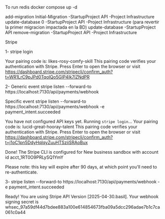 To run redis
docker compose up -d

add-migration Initial-Migration -StartupProject API -Project Infrastructure
update-database 0 -StartupProject API -Project Infrastructure (para revertir la primer migracion impactada en la BD)
update-database -StartupProject API
remove-migration -StartupProject API -Project Infrastructure

Stripe

1-
stripe login

> 
Your pairing code is: likes-rosy-comfy-skill
This pairing code verifies your authentication with Stripe.
Press Enter to open the browser or visit https://dashboard.stripe.com/stripecli/confirm_auth?t=WR1LrC9pJPd0TqoIQo5GIP4Ik7lZNdPR

2-
Generic event
stripe listen --forward-to https://localhost:7130/api/payments/webhook

Specific event
stripe listen --forward-to https://localhost:7130/api/payments/webhook -e payment_intent.succeeded

> 
You have not configured API keys yet. Running `stripe login`...
Your pairing code is: lucid-great-hooray-talent
This pairing code verifies your authentication with Stripe.
Press Enter to open the browser or visit https://dashboard.stripe.com/stripecli/confirm_auth?t=j1oC1pn5DdyHqlqyZuuHTSziiSRAoBux

Done! The Stripe CLI is configured for New business sandbox with account id acct_1RT0O9PRLySQ1YmY

Please note: this key will expire after 90 days, at which point you'll need to re-authenticate.

3-
stripe listen --forward-to https://localhost:7130/api/payments/webhook -e payment_intent.succeeded

> 
Ready! You are using Stripe API Version [2025-04-30.basil]. Your webhook signing secret is whsec_97a59df44d7bdee883a100e614854673fba09a5dcc296adae7b1c7ca061c0a44
